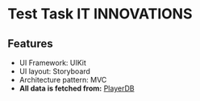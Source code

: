 # Test Task IT INNOVATIONS

## Features
- UI Framework: UIKit
- UI layout: Storyboard
- Architecture pattern: MVC
- **All data is fetched from:** [PlayerDB](https://playerdb.co/) 

